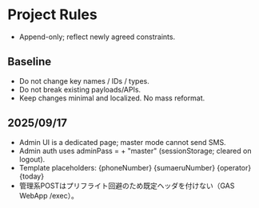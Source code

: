 # Project Rules
- Append-only; reflect newly agreed constraints.

## Baseline
- Do not change key names / IDs / types.
- Do not break existing payloads/APIs.
- Keep changes minimal and localized. No mass reformat.

## 2025/09/17
- Admin UI is a dedicated page; master mode cannot send SMS.
- Admin auth uses adminPass = <basePassword> + "master" (sessionStorage; cleared on logout).
- Template placeholders: {phoneNumber} {sumaeruNumber} {operator} {today}
- 管理系POSTはプリフライト回避のため既定ヘッダを付けない（GAS WebApp /exec）。
